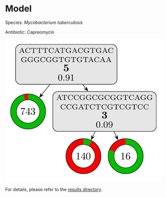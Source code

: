 
# Model

Species: *Mycobacterium tuberculosis*

Antibiotic: Capreomycin

<a href="./model.pdf"><img src="./model.png" /></a>

For details, please refer to the [results directory](../../../../../results/cart_b/mycobacterium%20tuberculosis/capreomycin/repeat_0/).

